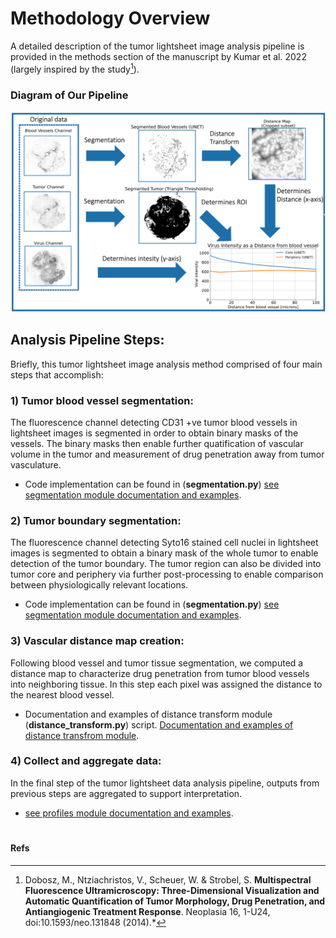 
# Methodology Overview  

A detailed description of the tumor lightsheet image analysis pipeline is provided in the methods section of the manuscript by Kumar et al. 2022 (largely inspired by the study[^1]). 

### Diagram of Our Pipeline
<!-- ![image](/images/pipeline.png =100x20) -->
<!-- <img src="/images/pipeline.png" width="2000"> -->

<img src="../images/pipeline.png">



## Analysis Pipeline Steps:

Briefly, this tumor lightsheet image analysis method comprised of four main steps that accomplish: 

### 1) Tumor blood vessel segmentation:
The fluorescence channel detecting CD31 +ve tumor blood vessels in lightsheet images is segmented in order to obtain binary masks of the vessels. The binary masks then enable further quatification of vascular volume in the tumor and measurement of drug penetration away from tumor vasculature. 

* Code implementation can be found in (**segmentation.py**) [see segmentation module documentation and examples](Modules/segmentation.md).


### 2) Tumor boundary segmentation:
The fluorescence channel detecting Syto16 stained cell nuclei in lightsheet images is segmented to obtain a binary mask of the whole tumor to enable detection of the tumor boundary. The tumor region can also be divided into tumor core and periphery via further post-processing to enable comparison between physiologically relevant locations. 

* Code implementation can be found in (**segmentation.py**) [see segmentation module documentation and examples](Modules/segmentation.md).

### 3) Vascular distance map creation: 
Following blood vessel and tumor tissue segmentation, we computed a distance map to characterize drug penetration from tumor blood vessels into neighboring tissue. In this step each pixel was assigned the distance to the nearest blood vessel. 

* Documentation and examples of distance transform module (**distance_transform.py**) script. [Documentation and examples of distance transfrom module](Modules/distance_transform.md).


### 4) Collect and aggregate data:
In the final step of the tumor lightsheet data analysis pipeline, outputs from previous steps are aggregated to support interpretation. 

* [see profiles module documentation and examples](Modules/profiles.md).


#
#### Refs
[^1]: Dobosz, M., Ntziachristos, V., Scheuer, W. & Strobel, S. **Multispectral Fluorescence Ultramicroscopy: Three-Dimensional Visualization and Automatic Quantification of Tumor Morphology, Drug Penetration, and Antiangiogenic Treatment Response**. Neoplasia 16, 1-U24, doi:10.1593/neo.131848 (2014).*
